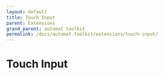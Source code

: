 ```yaml
---
layout: default
title: Touch Input
parent: Extensions
grand_parent: automat toolkit
permalink: /docs/automat-toolkit/extensions/touch-input/
---
```


# Touch Input
